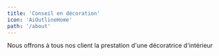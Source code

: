 ```yaml
---
title: 'Conseil en décoration'
icon: 'AiOutlineHome'
path: '/about'
---
```


Nous offrons à tous nos client la prestation d'une décoratrice d'intérieur
